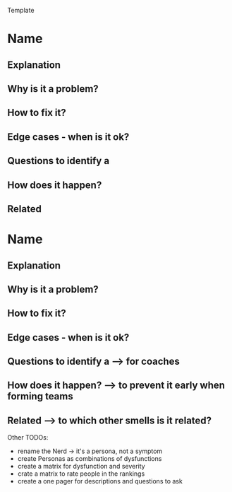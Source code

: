 Template

# Name
## Explanation

## Why is it a problem?

## How to fix it?

## Edge cases - when is it ok?

## Questions to identify a 

## How does it happen?

## Related


# Name
## Explanation

## Why is it a problem?

## How to fix it?

## Edge cases - when is it ok?

## Questions to identify a  --> for coaches

## How does it happen? --> to prevent it early when forming teams

## Related --> to which other smells is it related?

Other TODOs:
- rename the Nerd -> it's a persona, not a symptom
- create Personas as combinations of dysfunctions
- create a matrix for dysfunction and severity
- crate a matrix to rate people in the rankings
- create a one pager for descriptions and questions to ask
